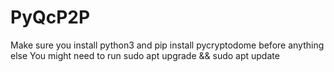 # PyQcP2P
Make sure you install python3 and pip install pycryptodome before anything else
You might need to run 
sudo apt upgrade && sudo apt update



